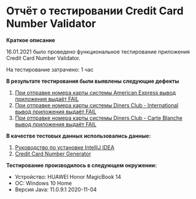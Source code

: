 # Отчёт о тестировании Credit Card Number Validator #

**Краткое описание**

16.01.2021 было проведено функциональное тестирование приложения Credit Card Number Validator.

На тестирование затрачено: 1 час

**В результате тестирования были выявлены следующие дефекты**

1. [При отправке номера карты системы American Express вывод приложения выдаёт FAIL](https://github.com/imperfectSD/java_2/issues/1)
2. [При отправке номера карты системы Diners Club - International вывод приложения выдаёт FAIL](https://github.com/imperfectSD/java_2/issues/2)
3. [При отправке номера карты системы Diners Club - Carte Blanche вывод приложения выдаёт FAIL](https://github.com/imperfectSD/java_2/issues/3)

**В качестве тестовых данных использовались данные:**

1. [Руководство по установке IntelliJ IDEA](https://github.com/netology-code/javaqa-homeworks/blob/master/intro/idea.md)
2. [Credit Card Number Generator](https://www.freeformatter.com/credit-card-number-generator-validator.html)

**Тестирование производилось в следующем окружении:**

* Устройство: HUAWEI Honor MagicBook 14
* ОС: Windows 10 Home
* Версия Java: 11.0.9.1 2020-11-04
